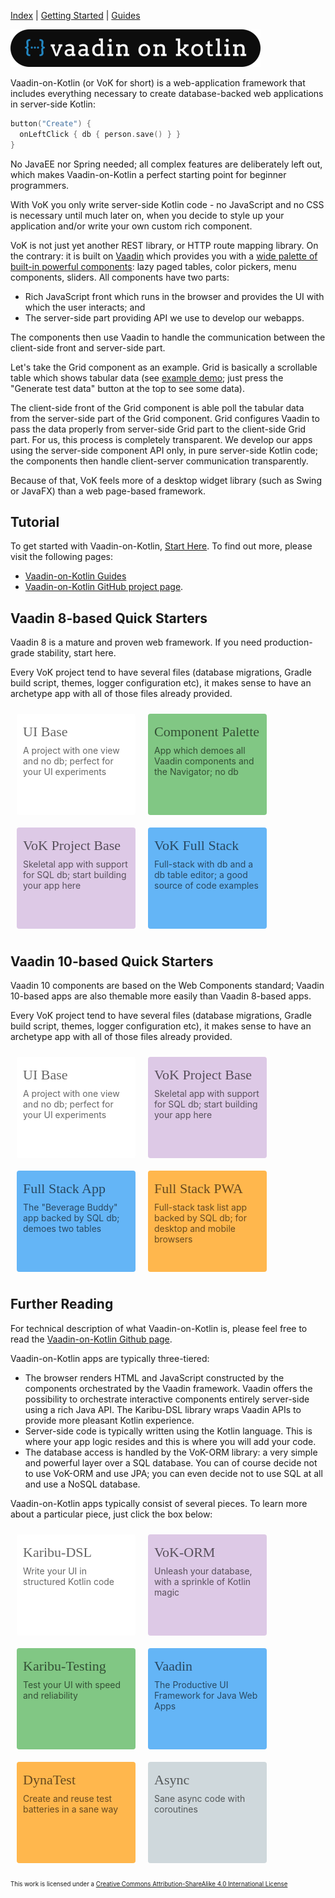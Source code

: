 [Index](index.html) | [Getting Started](gettingstarted.html) | [Guides](vok-guides.html)

![VoK Logo](images/vok_logo_small.png)

Vaadin-on-Kotlin (or VoK for short) is a web-application framework that includes everything necessary to create database-backed web applications in server-side Kotlin:

```kotlin
button("Create") {
  onLeftClick { db { person.save() } }
}
```

No JavaEE nor Spring needed; all complex features are deliberately left out, which makes Vaadin-on-Kotlin a perfect
starting point for beginner programmers.

With VoK you only write server-side Kotlin code - no JavaScript and no CSS is necessary until much later on, when you decide
to style up your application and/or write your own custom rich component. 

VoK is not just yet another REST library, or HTTP route mapping library. On the contrary: it is built on [Vaadin](https://vaadin.com) which provides you with a
[wide palette of built-in powerful components](https://karibu-uitest.herokuapp.com/): lazy paged tables, color pickers, menu components, sliders.
All components have two parts:

* Rich JavaScript front which runs in the browser and provides the UI with which the user interacts; and
* The server-side part providing API we use to develop our webapps.

The components then use Vaadin to handle the communication
between the client-side front and server-side part.

Let's take the Grid component as an example. Grid is basically a scrollable table which shows tabular data
(see [example demo](https://vok-crud.herokuapp.com/crud); just press the "Generate test data" button at the top to see some data).

The client-side front of the Grid component is able poll
the tabular data from the server-side part of the Grid component. Grid configures Vaadin to pass the data properly from server-side Grid
part to the client-side Grid part. For us, this process is completely transparent.
We develop our apps using the server-side component API only, in pure server-side Kotlin code; the components then handle
client-server communication transparently.

Because of that, VoK feels more of a desktop widget library (such as Swing or JavaFX) than a web page-based framework.

## Tutorial

To get started with Vaadin-on-Kotlin, [Start Here](gettingstarted.html). To find out more, please visit the following pages:

* [Vaadin-on-Kotlin Guides](vok-guides.md)
* [Vaadin-on-Kotlin GitHub project page](https://github.com/mvysny/vaadin-on-kotlin).

## Vaadin 8-based Quick Starters

<style>
.box {
  border-radius: 4px;
  padding: 16px 10px;
  margin: 10px;
  width: 170px;
  height: 130px;
  transition: box-shadow 200ms;
  transition-timing-function: cubic-bezier(0.55, 0, 0.1, 1);
  color: rgba(0, 0, 0, 0.6);
  cursor: pointer;
}
.box:hover {
  box-shadow: 0 5px 10px rgba(0,0,0,.15);
}
.app {
  background: rgb(221, 201, 230);
}
.fe {
  background: rgb(129, 199, 132);
}
.md {
  background: rgb(255, 255, 255);
}
.go {
  background: rgb(100, 181, 246);
}
.au {
  background: rgb(255, 183, 77);
}
.pt {
  background: rgb(207, 216, 220);
}
.box .caption {
  font-size: 22px;
  font-family: Arvo, Monaco, serif;
}
.box .body {
  padding-top: 8px;
  font-size: 14px;
}
</style>

Vaadin 8 is a mature and proven web framework. If you need production-grade stability, start here.

Every VoK project tend to have several files (database migrations, Gradle build script, themes, logger configuration etc), it makes sense to
have an archetype app with all of those files already provided.

<div style="display: flex; flex-wrap: wrap">
<div onclick="location.href='https://github.com/mvysny/karibu-helloworld-application';" class="box md"><div class="caption">UI Base</div><div class="body">A project with one view and no db; perfect for your UI experiments</div></div>
<div onclick="location.href='https://github.com/mvysny/karibu-dsl/tree/master/karibu-dsl-v8#component-palette-app';" class="box fe"><div class="caption">Component Palette</div><div class="body">App which demoes all Vaadin components and the Navigator; no db</div></div>
<div onclick="location.href='https://github.com/mvysny/vok-helloworld-app';" class="box app"><div class="caption">VoK Project Base</div><div class="body">Skeletal app with support for SQL db; start building your app here</div></div>
<div onclick="location.href='https://github.com/mvysny/vaadin-on-kotlin#example-project';" class="box go"><div class="caption">VoK Full Stack</div><div class="body">Full-stack with db and a db table editor; a good source of code examples</div></div>
</div>

## Vaadin 10-based Quick Starters

Vaadin 10 components are based on the Web Components standard; Vaadin 10-based apps are also themable more easily than Vaadin 8-based apps.

Every VoK project tend to have several files (database migrations, Gradle build script, themes, logger configuration etc), it makes sense to
have an archetype app with all of those files already provided.

<div style="display: flex; flex-wrap: wrap">
<div onclick="location.href='https://github.com/mvysny/karibu10-helloworld-application';" class="box md"><div class="caption">UI Base</div><div class="body">A project with one view and no db; perfect for your UI experiments</div></div>
<div onclick="location.href='https://github.com/mvysny/vok-helloworld-app-v10';" class="box app"><div class="caption">VoK Project Base</div><div class="body">Skeletal app with support for SQL db; start building your app here</div></div>
<div onclick="location.href='https://github.com/mvysny/beverage-buddy-vok';" class="box go"><div class="caption">Full Stack App</div><div class="body">The "Beverage Buddy" app backed by SQL db; demoes two tables</div></div>
<div onclick="location.href='https://github.com/mvysny/vaadin-kotlin-pwa';" class="box au"><div class="caption">Full Stack PWA</div><div class="body">Full-stack task list app backed by SQL db; for desktop and mobile browsers</div></div>
</div>

## Further Reading

For technical description of what Vaadin-on-Kotlin is, please feel free to read the [Vaadin-on-Kotlin Github page](https://github.com/mvysny/vaadin-on-kotlin).

Vaadin-on-Kotlin apps are typically three-tiered:

* The browser renders HTML and JavaScript constructed by the components orchestrated by the Vaadin framework. Vaadin offers the possibility to orchestrate
  interactive components entirely server-side using a rich Java API. The Karibu-DSL library wraps Vaadin APIs to provide more pleasant Kotlin experience.
* Server-side code is typically written using the Kotlin language. This is where your app logic resides and this is where you will add your code.
* The database access is handled by the VoK-ORM library: a very simple and powerful layer over a SQL database. You can of course decide not to use
  VoK-ORM and use JPA; you can even decide not to use SQL at all and use a NoSQL database.

Vaadin-on-Kotlin apps typically consist of several pieces. To learn more about a particular piece, just click the box below: 

<div style="display: flex; flex-wrap: wrap">
<div onclick="location.href='https://github.com/mvysny/karibu-dsl';" class="box md"><div class="caption">Karibu-DSL</div><div class="body">Write your UI in structured Kotlin code</div></div>
<div onclick="location.href='https://github.com/mvysny/vok-orm';" class="box app"><div class="caption">VoK-ORM</div><div class="body">Unleash your database, with a sprinkle of Kotlin magic</div></div>
<div onclick="location.href='https://github.com/mvysny/karibu-testing';" class="box fe"><div class="caption">Karibu-Testing</div><div class="body">Test your UI with speed and reliability</div></div>
<div onclick="location.href='https://vaadin.com/';" class="box go"><div class="caption">Vaadin</div><div class="body">The Productive UI Framework for Java Web Apps</div></div>
<div onclick="location.href='https://github.com/mvysny/dynatest';" class="box au"><div class="caption">DynaTest</div><div class="body">Create and reuse test batteries in a sane way</div></div>
<div onclick="location.href='https://github.com/mvysny/vaadin-coroutines-demo';" class="box pt"><div class="caption">Async</div><div class="body">Sane async code with coroutines</div></div>
</div>

<sub><sup>This work is licensed under a [Creative Commons Attribution-ShareAlike 4.0 International License](https://creativecommons.org/licenses/by-sa/4.0/)</sup></sub>
